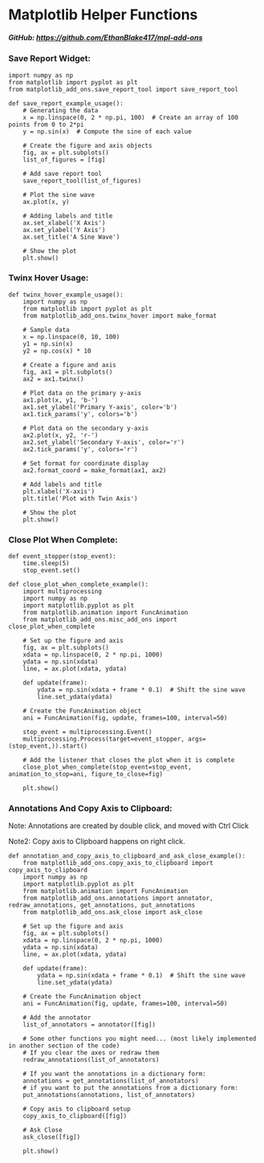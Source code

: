 # Matplotlib Helper Functions

##### GitHub: https://github.com/EthanBlake417/mpl-add-ons


### Save Report Widget:
    import numpy as np
    from matplotlib import pyplot as plt
    from matplotlib_add_ons.save_report_tool import save_report_tool

    def save_report_example_usage():
        # Generating the data
        x = np.linspace(0, 2 * np.pi, 100)  # Create an array of 100 points from 0 to 2*pi
        y = np.sin(x)  # Compute the sine of each value
    
        # Create the figure and axis objects
        fig, ax = plt.subplots()
        list_of_figures = [fig]

        # Add save report tool
        save_report_tool(list_of_figures)
    
        # Plot the sine wave
        ax.plot(x, y)
    
        # Adding labels and title
        ax.set_xlabel('X Axis')
        ax.set_ylabel('Y Axis')
        ax.set_title('A Sine Wave')
    
        # Show the plot
        plt.show()


### Twinx Hover Usage:
    def twinx_hover_example_usage():
        import numpy as np
        from matplotlib import pyplot as plt
        from matplotlib_add_ons.twinx_hover import make_format
    
        # Sample data
        x = np.linspace(0, 10, 100)
        y1 = np.sin(x)
        y2 = np.cos(x) * 10
    
        # Create a figure and axis
        fig, ax1 = plt.subplots()
        ax2 = ax1.twinx()
    
        # Plot data on the primary y-axis
        ax1.plot(x, y1, 'b-')
        ax1.set_ylabel('Primary Y-axis', color='b')
        ax1.tick_params('y', colors='b')
    
        # Plot data on the secondary y-axis
        ax2.plot(x, y2, 'r-')
        ax2.set_ylabel('Secondary Y-axis', color='r')
        ax2.tick_params('y', colors='r')
    
        # Set format for coordinate display
        ax2.format_coord = make_format(ax1, ax2)
    
        # Add labels and title
        plt.xlabel('X-axis')
        plt.title('Plot with Twin Axis')
    
        # Show the plot
        plt.show()

### Close Plot When Complete:
    def event_stopper(stop_event):
        time.sleep(5)
        stop_event.set()

    def close_plot_when_complete_example():
        import multiprocessing
        import numpy as np
        import matplotlib.pyplot as plt
        from matplotlib.animation import FuncAnimation
        from matplotlib_add_ons.misc_add_ons import close_plot_when_complete
    
        # Set up the figure and axis
        fig, ax = plt.subplots()
        xdata = np.linspace(0, 2 * np.pi, 1000)
        ydata = np.sin(xdata)
        line, = ax.plot(xdata, ydata)
    
        def update(frame):
            ydata = np.sin(xdata + frame * 0.1)  # Shift the sine wave
            line.set_ydata(ydata)
    
        # Create the FuncAnimation object
        ani = FuncAnimation(fig, update, frames=100, interval=50)
    
        stop_event = multiprocessing.Event()
        multiprocessing.Process(target=event_stopper, args=(stop_event,)).start()
            
        # Add the listener that closes the plot when it is complete
        close_plot_when_complete(stop_event=stop_event, animation_to_stop=ani, figure_to_close=fig)
        
        plt.show()


### Annotations And Copy Axis to Clipboard:
Note: Annotations are created by double click, and moved with Ctrl Click 

Note2: Copy axis to Clipboard happens on right click.

    def annotation_and_copy_axis_to_clipboard_and_ask_close_example():
        from matplotlib_add_ons.copy_axis_to_clipboard import copy_axis_to_clipboard
        import numpy as np
        import matplotlib.pyplot as plt
        from matplotlib.animation import FuncAnimation
        from matplotlib_add_ons.annotations import annotator, redraw_annotations, get_annotations, put_annotations
        from matplotlib_add_ons.ask_close import ask_close
    
        # Set up the figure and axis
        fig, ax = plt.subplots()
        xdata = np.linspace(0, 2 * np.pi, 1000)
        ydata = np.sin(xdata)
        line, = ax.plot(xdata, ydata)
    
        def update(frame):
            ydata = np.sin(xdata + frame * 0.1)  # Shift the sine wave
            line.set_ydata(ydata)
    
        # Create the FuncAnimation object
        ani = FuncAnimation(fig, update, frames=100, interval=50)
    
        # Add the annotator
        list_of_annotators = annotator([fig])
    
        # Some other functions you might need... (most likely implemented in another section of the code)
        # If you clear the axes or redraw them
        redraw_annotations(list_of_annotators)
    
        # If you want the annotations in a dictionary form:
        annotations = get_annotations(list_of_annotators)
        # if you want to put the annotations from a dictionary form:
        put_annotations(annotations, list_of_annotators)
    
        # Copy axis to clipboard setup
        copy_axis_to_clipboard([fig])
    
        # Ask Close
        ask_close([fig])
    
        plt.show()
